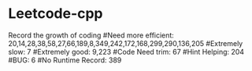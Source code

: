 # Leetcode-cpp
Record the growth of coding
#Need more efficient: 20,14,28,38,58,27,66,189,8,349,242,172,168,299,290,136,205
#Extremely slow: 7
#Extremely good: 9,223
#Code Need trim: 67
#Hint Helping: 204
#BUG: 6
#No Runtime Record: 389
